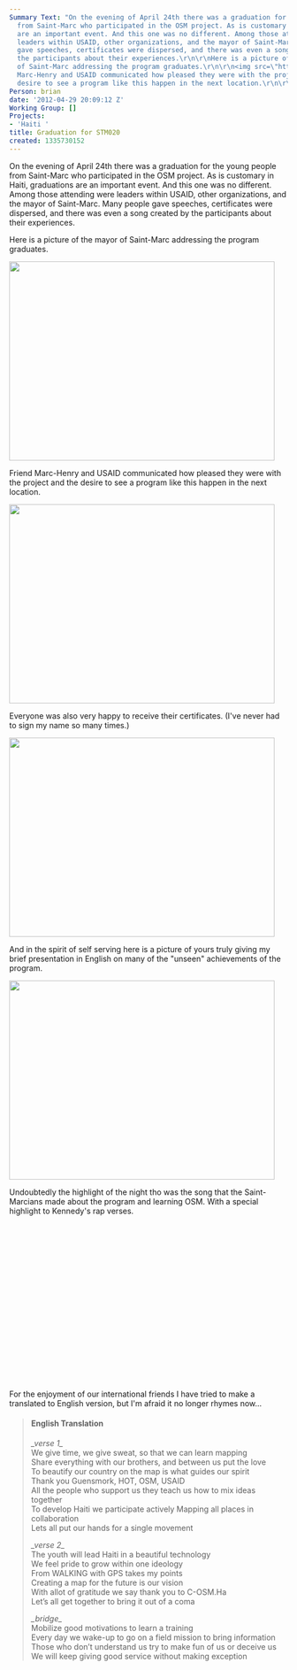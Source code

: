 ```yaml
---
Summary Text: "On the evening of April 24th there was a graduation for the young people
  from Saint-Marc who participated in the OSM project. As is customary in Haiti, graduations
  are an important event. And this one was no different. Among those attending were
  leaders within USAID, other organizations, and the mayor of Saint-Marc. Many people
  gave speeches, certificates were dispersed, and there was even a song created by
  the participants about their experiences.\r\n\r\nHere is a picture of the mayor
  of Saint-Marc addressing the program graduates.\r\n\r\n<img src=\"http://hot.openstreetmap.org/sites/default/files/IMG013_0.jpg\"/>\r\n\r\nFriend
  Marc-Henry and USAID communicated how pleased they were with the project and the
  desire to see a program like this happen in the next location.\r\n\r\n"
Person: brian
date: '2012-04-29 20:09:12 Z'
Working Group: []
Projects:
- 'Haiti '
title: Graduation for STM020
created: 1335730152
---
```

<p>On the evening of April 24th there was a graduation for the young people from Saint-Marc who participated in the OSM project. As is customary in Haiti, graduations are an important event. And this one was no different. Among those attending were leaders within USAID, other organizations, and the mayor of Saint-Marc. Many people gave speeches, certificates were dispersed, and there was even a song created by the participants about their experiences.</p><p>Here is a picture of the mayor of Saint-Marc addressing the program graduates.&nbsp;</p><p><img class="image-large" src="/sites/default/files/styles/large/public/IMG013_0_0.jpg?itok=myEWxGg2" alt="" width="480" height="360"></p><p>Friend Marc-Henry and USAID communicated how pleased they were with the project and the desire to see a program like this happen in the next location.&nbsp;</p><p><img class="image-large" src="/sites/default/files/styles/large/public/IMG024_0_0.jpg?itok=oPf5vyuF" alt="" width="480" height="360"></p><p>Everyone was also very happy to receive their certificates. (I've never had to sign my name so many times.)&nbsp;</p><p><img class="image-large" src="/sites/default/files/styles/large/public/IMG033_0_0.jpg?itok=snHPp4A5" alt="" width="480" height="360"></p><p>And in the spirit of self serving here is a picture of yours truly giving my brief presentation in English on many of the "unseen" achievements of the program.&nbsp;</p><p><img class="image-large" src="/sites/default/files/styles/large/public/IMG036_0_0.jpg?itok=aJLtFRnd" alt="" width="480" height="360"></p><p>Undoubtedly the highlight of the night tho was the song that the Saint-Marcians made about the program and learning OSM. With a special highlight to Kennedy's rap verses. <object classid="clsid:D27CDB6E-AE6D-11cf-96B8-444553540000" data="http://www.flickr.com/apps/video/stewart.swf?v=109786" type="application/x-shockwave-flash" width="400" height="300"><param name="flashvars" value="intl_lang=en-us&amp;photo_secret=54cf97b03f&amp;photo_id=7113036975"><param name="movie" value="http://www.flickr.com/apps/video/stewart.swf?v=109786"><param name="bgcolor" value="#000000"><param name="allowFullScreen" value="true"></object></p><p>For the enjoyment of our international friends I have tried to make a translated to English version, but I'm afraid it no longer rhymes now...</p><blockquote><h4>English Translation</h4><p><em>_verse 1_</em><br>We give time, we give sweat, so that we can learn mapping <br>Share everything with our brothers, and between us put the love <br>To beautify our country on the map is what guides our spirit <br>Thank you Guensmork, HOT, OSM, USAID <br>All the people who support us they teach us how to mix ideas together<br>To develop Haiti we participate actively Mapping all places in collaboration <br>Lets all put our hands for a single movement</p><p><em>_verse 2_</em><br>The youth will lead Haiti in a beautiful technology <br>We feel pride to grow within one ideology <br>From WALKING with GPS takes my points <br>Creating a map for the future is our vision <br>With allot of gratitude we say thank you to C-OSM.Ha <br>Let’s all get together to bring it out of a coma</p><p><em>_bridge_</em> <br>Mobilize good motivations to learn a training <br>Every day we wake-up to go on a field mission to bring information <br>Those who don’t understand us try to make fun of us or deceive us <br>We will keep giving good service without making exception</p></blockquote>
